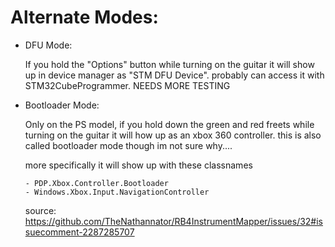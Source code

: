 # Alternate Modes:

- DFU Mode:
  
  If you hold the "Options" button while turning on the guitar it will show up in device manager as "STM DFU Device". probably can access it with STM32CubeProgrammer. NEEDS MORE TESTING

- Bootloader Mode:
  
  Only on the PS model, if you hold down the green and red freets while turning on the guitar it will how up as an xbox 360 controller. this is also called bootloader mode though im not sure why....

  more specifically it will show up with these classnames

   ```
   - PDP.Xbox.Controller.Bootloader
  - Windows.Xbox.Input.NavigationController
  ```
  
  source: https://github.com/TheNathannator/RB4InstrumentMapper/issues/32#issuecomment-2287285707
